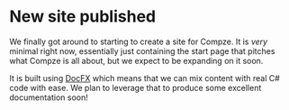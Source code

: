 ﻿<div class="news-article">

# New site published
We finally got around to starting to create a site for Compze.
It is *very* minimal right now, essentially just containing the start page that pitches what Compze is all about, but we expect to be expanding on it soon.

It is built using [DocFX](https://dotnet.github.io/docfx/) which means that we can mix content with real C# code with ease. We plan to leverage that to produce some excellent documentation soon!

</div>
